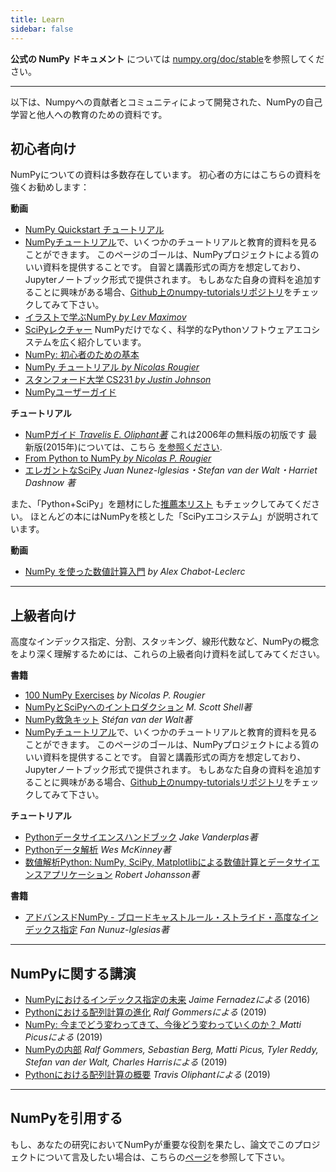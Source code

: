 ```yaml
---
title: Learn
sidebar: false
---
```


**公式の NumPy ドキュメント** については [numpy.org/doc/stable](https://numpy.org/doc/stable)を参照してください。

***

以下は、Numpyへの貢献者とコミュニティによって開発された、NumPyの自己学習と他人への教育のための資料です。

## 初心者向け

NumPyについての資料は多数存在しています。 初心者の方にはこちらの資料を強くお勧めします：

<i class="fas fa-chalkboard"></i> **動画**

* [NumPy Quickstart チュートリアル](https://numpy.org/devdocs/user/quickstart.html)
* [NumPyチュートリアル](https://numpy.org/numpy-tutorials)で、いくつかのチュートリアルと教育的資料を見ることができます。 このページのゴールは、NumPyプロジェクトによる質のいい資料を提供することです。 自習と講義形式の両方を想定しており、Jupyterノートブック形式で提供されます。 もしあなた自身の資料を追加することに興味がある場合、[Github上のnumpy-tutorialsリポジトリ](https://github.com/numpy/numpy-tutorials)をチェックしてみて下さい。
* [イラストで学ぶNumPy *by Lev Maximov*](https://betterprogramming.pub/3b1d4976de1d?sk=57b908a77aa44075a49293fa1631dd9b)
* [SciPyレクチャー](https://scipy-lectures.org/) NumPyだけでなく、科学的なPythonソフトウェアエコシステムを広く紹介しています。
* [NumPy: 初心者のための基本](https://numpy.org/devdocs/user/absolute_beginners.html)
* [NumPy チュートリアル *by Nicolas Rougier*](https://github.com/rougier/numpy-tutorial)
* [スタンフォード大学 CS231 *by Justin Johnson*](http://cs231n.github.io/python-numpy-tutorial/)
* [NumPyユーザーガイド](https://numpy.org/devdocs)

<i class="fas fa-book"></i> **チュートリアル**

* [NumPガイド *Travelis E. Oliphant著*](http://web.mit.edu/dvp/Public/numpybook.pdf) これは2006年の無料版の初版です 最新版(2015年)については、こちら [を参照ください](https://www.barnesandnoble.com/w/guide-to-numpy-travis-e-oliphant-phd/1122853007).
* [From Python to NumPy *by Nicolas P. Rougier*](https://www.labri.fr/perso/nrougier/from-python-to-numpy/)
* [エレガントなSciPy](https://www.amazon.com/Elegant-SciPy-Art-Scientific-Python/dp/1491922877) *Juan Nunez-Iglesias・Stefan van der Walt・Harriet Dashnow 著*

また、「Python+SciPy」を題材にした[推薦本リスト](https://www.goodreads.com/shelf/show/python-scipy) もチェックしてみてください。 ほとんどの本にはNumPyを核とした「SciPyエコシステム」が説明されています。

<i class="far fa-file-video"></i> **動画**

* [NumPy を使った数値計算入門](http://youtu.be/ZB7BZMhfPgk) *by Alex Chabot-Leclerc*

***

## 上級者向け

高度なインデックス指定、分割、スタッキング、線形代数など、NumPyの概念をより深く理解するためには、これらの上級者向け資料を試してみてください。

<i class="fas fa-chalkboard"></i> **書籍**

* [100 NumPy Exercises](http://www.labri.fr/perso/nrougier/teaching/numpy.100/index.html) *by Nicolas P. Rougier*
* [NumPyとSciPyへのイントロダクション](https://engineering.ucsb.edu/~shell/che210d/numpy.pdf) *M. Scott Shell著*
* [NumPy救急キット](http://mentat.za.net/numpy/numpy_advanced_slides/) *Stéfan van der Walt著*
* [NumPyチュートリアル](https://numpy.org/numpy-tutorials)で、いくつかのチュートリアルと教育的資料を見ることができます。 このページのゴールは、NumPyプロジェクトによる質のいい資料を提供することです。 自習と講義形式の両方を想定しており、Jupyterノートブック形式で提供されます。 もしあなた自身の資料を追加することに興味がある場合、[Github上のnumpy-tutorialsリポジトリ](https://github.com/numpy/numpy-tutorials)をチェックしてみて下さい。

<i class="fas fa-book"></i> **チュートリアル**

* [Pythonデータサイエンスハンドブック](https://www.amazon.com/Python-Data-Science-Handbook-Essential/dp/1491912057) *Jake Vanderplas著*
* [Pythonデータ解析](https://www.amazon.com/Python-Data-Analysis-Wrangling-IPython/dp/1491957662) *Wes McKinney著*
* [数値解析Python: NumPy, SciPy, Matplotlibによる数値計算とデータサイエンスアプリケーション](https://www.amazon.com/Numerical-Python-Scientific-Applications-Matplotlib/dp/1484242459) *Robert Johansson著*

<i class="far fa-file-video"></i> **書籍**

* [アドバンスドNumPy - ブロードキャストルール・ストライド・高度なインデックス指定](https://www.youtube.com/watch?v=cYugp9IN1-Q) *Fan Nunuz-Iglesias著*

***

## NumPyに関する講演

* [NumPyにおけるインデックス指定の未来](https://www.youtube.com/watch?v=o0EacbIbf58) *Jaime Fernadezによる* (2016)
* [Pythonにおける配列計算の進化](https://www.youtube.com/watch?v=HVLPJnvInzM&t=10s) *Ralf Gommersによる* (2019)
* [NumPy: 今までどう変わってきて、今後どう変わっていくのか？ ](https://www.youtube.com/watch?v=YFLVQFjRmPY) *Matti Picusによる* (2019)
* [NumPyの内部](https://www.youtube.com/watch?v=dBTJD_FDVjU) *Ralf Gommers, Sebastian Berg, Matti Picus, Tyler Reddy, Stefan van der Walt, Charles Harrisによる* (2019)
* [Pythonにおける配列計算の概要](https://www.youtube.com/watch?v=f176j2g2eNc) *Travis Oliphantによる* (2019)

***

## NumPyを引用する

もし、あなたの研究においてNumPyが重要な役割を果たし、論文でこのプロジェクトについて言及したい場合は、こちらの[ページ](/ja/citing-numpy)を参照して下さい。
